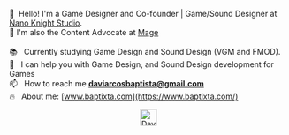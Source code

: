 🤘&nbsp;	Hello! I'm a Game Designer and Co-founder | Game/Sound Designer at [Nano Knight Studio](https://nanoknightstudio.itch.io/).<br>
👋 I'm also the Content Advocate at [Mage](https://twitter.com/magegamedevBR)<br><br>
:books: &nbsp; Currently studying Game Design and Sound Design (VGM and FMOD).<br>
:rocket: &nbsp; I can help you with Game Design, and Sound Design development for Games<br>
📫 &nbsp; How to reach me **daviarcosbaptista@gmail.com**<br>
:fire: &nbsp; About me: [www.baptixta.com](https://www.baptixta.com/)


<p align="center">
   <a href="https://linkedin.com/in/davi-baptista" target="blank"><img align="center" src="https://cdn.jsdelivr.net/npm/simple-icons@3.0.1/icons/linkedin.svg" alt="Davi Baptista" height="30" width="30" /></a>
</p>

